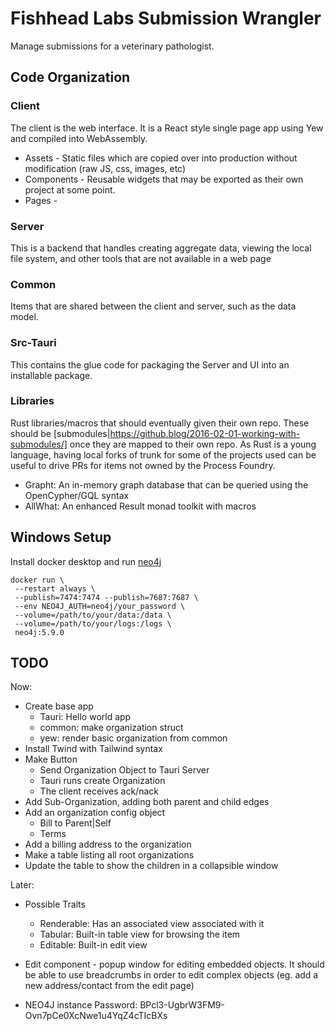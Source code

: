 # Fishhead Labs Submission Wrangler

Manage submissions for a veterinary pathologist.

## Code Organization

### Client

The client is the web interface. It is a React style single page app using Yew and compiled into
WebAssembly.

- Assets - Static files which are copied over into production without modification (raw JS, css,
  images, etc)
- Components - Reusable widgets that may be exported as their own project at some point.
- Pages -

### Server

This is a backend that handles creating aggregate data, viewing the local file system, and other
tools that are not available in a web page

### Common

Items that are shared between the client and server, such as the data model.

### Src-Tauri

This contains the glue code for packaging the Server and UI into an installable package.

### Libraries

Rust libraries/macros that should eventually given their own repo. These should be
[submodules|https://github.blog/2016-02-01-working-with-submodules/] once they are mapped to their
own repo. As Rust is a young language, having local forks of trunk for some of the projects used
can be useful to drive PRs for items not owned by the Process Foundry.

- Grapht: An in-memory graph database that can be queried using the OpenCypher/GQL syntax
- AllWhat: An enhanced Result monad toolkit with macros

## Windows Setup

Install docker desktop and run [neo4j](https://neo4j.com/docs/operations-manual/current/docker/introduction/)

```shell
docker run \
 --restart always \
 --publish=7474:7474 --publish=7687:7687 \
 --env NEO4J_AUTH=neo4j/your_password \
 --volume=/path/to/your/data:/data \
 --volume=/path/to/your/logs:/logs \
 neo4j:5.9.0
```

## TODO

Now:

- Create base app
  - Tauri: Hello world app
  - common: make organization struct
  - yew: render basic organization from common
- Install Twind with Tailwind syntax
- Make Button
  - Send Organization Object to Tauri Server
  - Tauri runs create Organization
  - The client receives ack/nack
- Add Sub-Organization, adding both parent and child edges
- Add an organization config object
  - Bill to Parent|Self
  - Terms
- Add a billing address to the organization
- Make a table listing all root organizations
- Update the table to show the children in a collapsible window

Later:

- Possible Traits
  - Renderable: Has an associated view associated with it
  - Tabular: Built-in table view for browsing the item
  - Editable: Built-in edit view
- Edit component - popup window for editing embedded objects. It should be able to use breadcrumbs
  in order to edit complex objects (eg. add a new address/contact from the edit page)

- NEO4J instance Password: BPcl3-UgbrW3FM9-Ovn7pCe0XcNwe1u4YqZ4cTIcBXs
